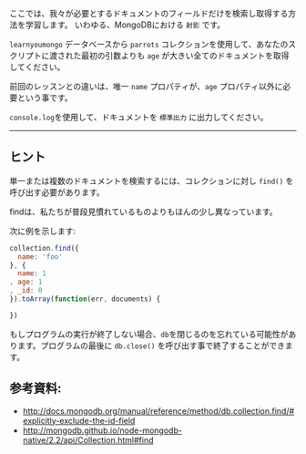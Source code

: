 ここでは、我々が必要とするドキュメントのフィールドだけを検索し取得する方法を学習します。
いわゆる、MongoDBにおける `射影` です。

`learnyoumongo` データベースから `parrots` コレクションを使用して、あなたのスクリプトに渡された最初の引数よりも `age` が大きい全てのドキュメントを取得してください。

前回のレッスンとの違いは、唯一 `name` プロパティが、`age` プロパティ以外に必要という事です。

`console.log`を使用して、ドキュメントを `標準出力` に出力してください。

-----------------------------------------------------------
## ヒント

単一または複数のドキュメントを検索するには、コレクションに対し `find()` を呼び出す必要があります。

findは、私たちが普段見慣れているものよりもほんの少し異なっています。

次に例を示します:


```js
collection.find({
  name: 'foo'
}, {
  name: 1
, age: 1
, _id: 0
}).toArray(function(err, documents) {

})
```

もしプログラムの実行が終了しない場合、`db`を閉じるのを忘れている可能性があります。プログラムの最後に `db.close()` を呼び出す事で終了することができます。

## 参考資料:
* http://docs.mongodb.org/manual/reference/method/db.collection.find/#explicitly-exclude-the-id-field
* http://mongodb.github.io/node-mongodb-native/2.2/api/Collection.html#find
